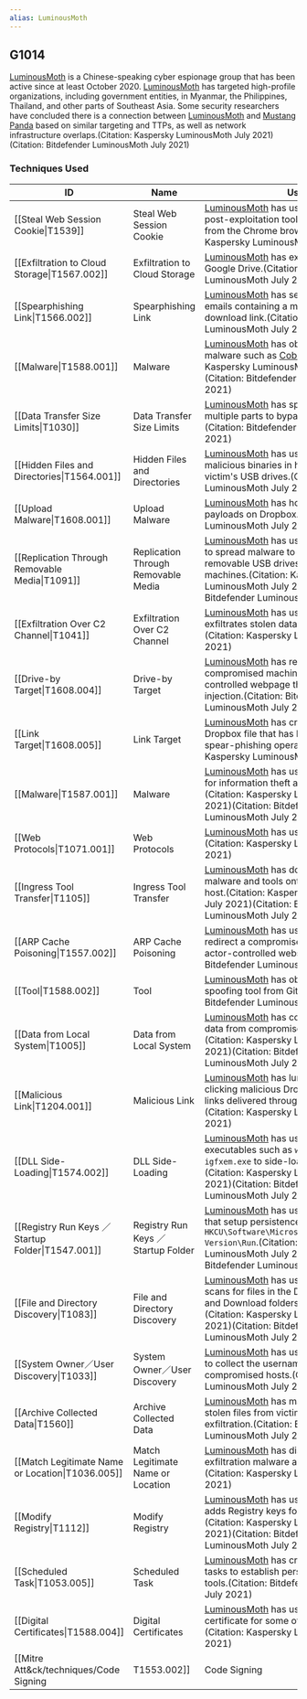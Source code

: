 ```yaml
---
alias: LuminousMoth
---
```


## G1014

[LuminousMoth](https://attack.mitre.org/groups/G1014) is a Chinese-speaking cyber espionage group that has been active since at least October 2020. [LuminousMoth](https://attack.mitre.org/groups/G1014) has targeted high-profile organizations, including government entities, in Myanmar, the Philippines, Thailand, and other parts of Southeast Asia. Some security researchers have concluded there is a connection between [LuminousMoth](https://attack.mitre.org/groups/G1014) and [Mustang Panda](https://attack.mitre.org/groups/G0129) based on similar targeting and TTPs, as well as network infrastructure overlaps.(Citation: Kaspersky LuminousMoth July 2021)(Citation: Bitdefender LuminousMoth July 2021)


### Techniques Used

| ID | Name | Use |
| --- | --- | --- |
| [[Steal Web Session Cookie\|T1539]] | Steal Web Session Cookie | [LuminousMoth](https://attack.mitre.org/groups/G1014) has used an unnamed post-exploitation tool to steal cookies from the Chrome browser.(Citation: Kaspersky LuminousMoth July 2021) |
| [[Exfiltration to Cloud Storage\|T1567.002]] | Exfiltration to Cloud Storage | [LuminousMoth](https://attack.mitre.org/groups/G1014) has exfiltrated data to Google Drive.(Citation: Bitdefender LuminousMoth July 2021) |
| [[Spearphishing Link\|T1566.002]] | Spearphishing Link | [LuminousMoth](https://attack.mitre.org/groups/G1014) has sent spearphishing emails containing a malicious Dropbox download link.(Citation: Kaspersky LuminousMoth July 2021) |
| [[Malware\|T1588.001]] | Malware | [LuminousMoth](https://attack.mitre.org/groups/G1014) has obtained and used malware such as [Cobalt Strike](https://attack.mitre.org/software/S0154).(Citation: Kaspersky LuminousMoth July 2021)(Citation: Bitdefender LuminousMoth July 2021) |
| [[Data Transfer Size Limits\|T1030]] | Data Transfer Size Limits | [LuminousMoth](https://attack.mitre.org/groups/G1014) has split archived files into multiple parts to bypass a 5MB limit.(Citation: Bitdefender LuminousMoth July 2021) |
| [[Hidden Files and Directories\|T1564.001]] | Hidden Files and Directories | [LuminousMoth](https://attack.mitre.org/groups/G1014) has used malware to store malicious binaries in hidden directories on victim's USB drives.(Citation: Kaspersky LuminousMoth July 2021) |
| [[Upload Malware\|T1608.001]] | Upload Malware | [LuminousMoth](https://attack.mitre.org/groups/G1014) has hosted malicious payloads on Dropbox.(Citation: Kaspersky LuminousMoth July 2021) |
| [[Replication Through Removable Media\|T1091]] | Replication Through Removable Media | [LuminousMoth](https://attack.mitre.org/groups/G1014) has used malicious DLLs to spread malware to connected removable USB drives on infected machines.(Citation: Kaspersky LuminousMoth July 2021)(Citation: Bitdefender LuminousMoth July 2021) |
| [[Exfiltration Over C2 Channel\|T1041]] | Exfiltration Over C2 Channel | [LuminousMoth](https://attack.mitre.org/groups/G1014) has used malware that exfiltrates stolen data to its C2 server.(Citation: Kaspersky LuminousMoth July 2021) |
| [[Drive-by Target\|T1608.004]] | Drive-by Target | [LuminousMoth](https://attack.mitre.org/groups/G1014) has redirected compromised machines to an actor-controlled webpage through HTML injection.(Citation: Bitdefender LuminousMoth July 2021) |
| [[Link Target\|T1608.005]] | Link Target | [LuminousMoth](https://attack.mitre.org/groups/G1014) has created a link to a Dropbox file that has been used in their spear-phishing operations.(Citation: Kaspersky LuminousMoth July 2021) |
| [[Malware\|T1587.001]] | Malware | [LuminousMoth](https://attack.mitre.org/groups/G1014) has used unique malware for information theft and exfiltration.(Citation: Kaspersky LuminousMoth July 2021)(Citation: Bitdefender LuminousMoth July 2021) |
| [[Web Protocols\|T1071.001]] | Web Protocols | [LuminousMoth](https://attack.mitre.org/groups/G1014) has used HTTP for C2.(Citation: Kaspersky LuminousMoth July 2021) |
| [[Ingress Tool Transfer\|T1105]] | Ingress Tool Transfer | [LuminousMoth](https://attack.mitre.org/groups/G1014) has downloaded additional malware and tools onto a compromised host.(Citation: Kaspersky LuminousMoth July 2021)(Citation: Bitdefender LuminousMoth July 2021) |
| [[ARP Cache Poisoning\|T1557.002]] | ARP Cache Poisoning | [LuminousMoth](https://attack.mitre.org/groups/G1014) has used ARP spoofing to redirect a compromised machine to an actor-controlled website.(Citation: Bitdefender LuminousMoth July 2021) |
| [[Tool\|T1588.002]] | Tool | [LuminousMoth](https://attack.mitre.org/groups/G1014) has obtained an ARP spoofing tool from GitHub.(Citation: Bitdefender LuminousMoth July 2021) |
| [[Data from Local System\|T1005]] | Data from Local System | [LuminousMoth](https://attack.mitre.org/groups/G1014) has collected files and data from compromised machines.(Citation: Kaspersky LuminousMoth July 2021)(Citation: Bitdefender LuminousMoth July 2021) |
| [[Malicious Link\|T1204.001]] | Malicious Link | [LuminousMoth](https://attack.mitre.org/groups/G1014) has lured victims into clicking malicious Dropbox download links delivered through spearphishing.(Citation: Kaspersky LuminousMoth July 2021) |
| [[DLL Side-Loading\|T1574.002]] | DLL Side-Loading | [LuminousMoth](https://attack.mitre.org/groups/G1014) has used legitimate executables such as `winword.exe` and `igfxem.exe` to side-load their malware.(Citation: Kaspersky LuminousMoth July 2021)(Citation: Bitdefender LuminousMoth July 2021) |
| [[Registry Run Keys ／ Startup Folder\|T1547.001]] | Registry Run Keys ／ Startup Folder | [LuminousMoth](https://attack.mitre.org/groups/G1014) has used malicious DLLs that setup persistence in the Registry Key `HKCU\Software\Microsoft\Windows\Current Version\Run`.(Citation: Kaspersky LuminousMoth July 2021)(Citation: Bitdefender LuminousMoth July 2021) |
| [[File and Directory Discovery\|T1083]] | File and Directory Discovery | [LuminousMoth](https://attack.mitre.org/groups/G1014) has used malware that scans for files in the Documents, Desktop, and Download folders and in other drives.(Citation: Kaspersky LuminousMoth July 2021)(Citation: Bitdefender LuminousMoth July 2021) |
| [[System Owner／User Discovery\|T1033]] | System Owner／User Discovery | [LuminousMoth](https://attack.mitre.org/groups/G1014) has used a malicious DLL to collect the username from compromised hosts.(Citation: Bitdefender LuminousMoth July 2021) |
| [[Archive Collected Data\|T1560]] | Archive Collected Data | [LuminousMoth](https://attack.mitre.org/groups/G1014) has manually archived stolen files from victim machines before exfiltration.(Citation: Bitdefender LuminousMoth July 2021) |
| [[Match Legitimate Name or Location\|T1036.005]] | Match Legitimate Name or Location | [LuminousMoth](https://attack.mitre.org/groups/G1014) has disguised their exfiltration malware as `ZoomVideoApp.exe`.(Citation: Kaspersky LuminousMoth July 2021) |
| [[Modify Registry\|T1112]] | Modify Registry | [LuminousMoth](https://attack.mitre.org/groups/G1014) has used malware that adds Registry keys for persistence.(Citation: Kaspersky LuminousMoth July 2021)(Citation: Bitdefender LuminousMoth July 2021) |
| [[Scheduled Task\|T1053.005]] | Scheduled Task | [LuminousMoth](https://attack.mitre.org/groups/G1014) has created scheduled tasks to establish persistence for their tools.(Citation: Bitdefender LuminousMoth July 2021) |
| [[Digital Certificates\|T1588.004]] | Digital Certificates | [LuminousMoth](https://attack.mitre.org/groups/G1014) has used a valid digital certificate for some of their malware.(Citation: Kaspersky LuminousMoth July 2021)  |
| [[Mitre Att&ck/techniques/Code Signing|T1553.002]] | Code Signing | [LuminousMoth](https://attack.mitre.org/groups/G1014) has signed their malware with a valid digital signature.(Citation: Kaspersky LuminousMoth July 2021) |
